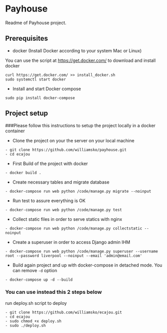 # Payhouse #

Readme of Payhouse project.

## Prerequisites ##

- docker (Install Docker according to your system Mac or Linux)

You can use the script at https://get.docker.com/ to download and install docker

```
curl https://get.docker.com/ >> install_docker.sh
sudo systemctl start docker
```

- Install and start Docker compose
```
sudo pip install docker-compose
```

## Project setup ##

###Please follow this instructions to setup the project locally in a docker container

- Clone the project on your the server on your local machine
```
- git clone https://github.com/williamsko/payhouse.git
- cd ecajou

```

- First Build of the project with docker
```
- docker build .
```

- Create necessary tables and migrate database
```
- docker-compose run web python /code/manage.py migrate --noinput
```

- Run test to assure everything is OK
```
- docker-compose run web python /code/manage.py test
```

- Collect static files in order to serve statics with nginx
```
- docker-compose run web python /code/manage.py collectstatic --noinput
```

- Create a superuser in order to access Django admin IHM
```
- docker-compose run web python /code/manage.py superuser --username root --password liverpool --noinput --email 'admin@email.com'
```

- Build again project and up with docker-compose in detached mode. You can remove ```-d``` option
```
- docker-compose up -d --build
```

### You can use instead this 2 steps below
run  deploy.sh script to deploy
```
- git clone https://github.com/williamsko/ecajou.git
- cd ecajou
- sudo chmod +x deploy.sh
- sudo ./deploy.sh
```
